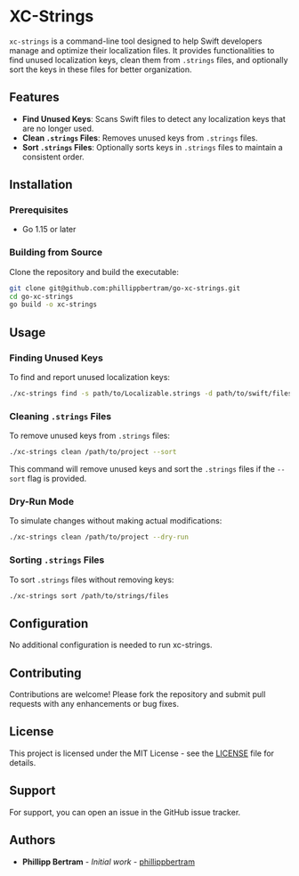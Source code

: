 # XC-Strings

`xc-strings` is a command-line tool designed to help Swift developers manage and optimize their localization files. 
It provides functionalities to find unused localization keys, clean them from `.strings` files, and optionally sort the keys in these files for better organization.

## Features

- **Find Unused Keys**: Scans Swift files to detect any localization keys that are no longer used.
- **Clean `.strings` Files**: Removes unused keys from `.strings` files.
- **Sort `.strings` Files**: Optionally sorts keys in `.strings` files to maintain a consistent order.

## Installation

### Prerequisites

- Go 1.15 or later

### Building from Source

Clone the repository and build the executable:

```bash
git clone git@github.com:phillippbertram/go-xc-strings.git
cd go-xc-strings
go build -o xc-strings
```

## Usage

### Finding Unused Keys

To find and report unused localization keys:

```bash
./xc-strings find -s path/to/Localizable.strings -d path/to/swift/files
```

### Cleaning `.strings` Files

To remove unused keys from `.strings` files:

```bash
./xc-strings clean /path/to/project --sort
```

This command will remove unused keys and sort the `.strings` files if the `--sort` flag is provided.

### Dry-Run Mode

To simulate changes without making actual modifications:

```bash
./xc-strings clean /path/to/project --dry-run
```

### Sorting `.strings` Files

To sort `.strings` files without removing keys:

```bash
./xc-strings sort /path/to/strings/files
```

## Configuration

No additional configuration is needed to run xc-strings.

## Contributing

Contributions are welcome! Please fork the repository and submit pull requests with any enhancements or bug fixes.

## License

This project is licensed under the MIT License - see the [LICENSE](LICENSE) file for details.

## Support

For support, you can open an issue in the GitHub issue tracker.

## Authors

- **Phillipp Bertram** - *Initial work* - [phillippbertram](https://github.com/phillippbertram)